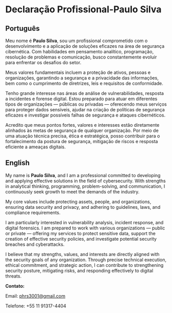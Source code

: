 <!DOCTYPE html>
<html lang="pt-br">
<head>
  <meta charset="UTF-8">
  <meta name="viewport" content="width=device-width, initial-scale=1.0">
 
  <h1>Declaração Profissional-Paulo Silva</h1>

  <div class="section">
    <h2>Português</h2>
    <p>
      Meu nome é <strong>Paulo Silva</strong>, sou um profissional comprometido com o desenvolvimento e a aplicação de soluções eficazes na área de segurança cibernética.
      Com habilidades em pensamento analítico, programação, resolução de problemas e comunicação, busco constantemente evoluir
      para enfrentar os desafios do setor.
    </p>
    <p>
      Meus valores fundamentais incluem a proteção de ativos, pessoas e organizações, garantindo a segurança e a privacidade das informações,
      bem como o cumprimento de diretrizes, leis e requisitos de conformidade.
    </p>
    <p>
      Tenho grande interesse nas áreas de análise de vulnerabilidades, resposta a incidentes e forense digital.
      Estou preparado para atuar em diferentes tipos de organizações — públicas ou privadas — oferecendo meus serviços para proteger dados sensíveis,
      ajudar na criação de políticas de segurança eficazes e investigar possíveis falhas de segurança e ataques cibernéticos.
    </p>
    <p>
      Acredito que meus pontos fortes, valores e interesses estão diretamente alinhados às metas de segurança de qualquer organização. 
      Por meio de uma atuação técnica precisa, ética e estratégica, posso contribuir para o fortalecimento da postura de segurança, 
      mitigação de riscos e resposta eficiente a ameaças digitais.
    </p>
  </div>

  <div class="section">
    <h2>English</h2>
    <p>
      My name is <strong>Paulo Silva</strong>, and I am a professional committed to developing and applying effective solutions in the field of cybersecurity.
      With strengths in analytical thinking, programming, problem-solving, and communication, I continuously seek growth
      to meet the demands of the industry.
    </p>
    <p>
      My core values include protecting assets, people, and organizations, ensuring data security and privacy,
      and adhering to guidelines, laws, and compliance requirements.
    </p>
    <p>
      I am particularly interested in vulnerability analysis, incident response, and digital forensics.
      I am prepared to work with various organizations — public or private — offering my services to protect sensitive data,
      support the creation of effective security policies, and investigate potential security breaches and cyberattacks.
    </p>
    <p>
      I believe that my strengths, values, and interests are directly aligned with the security goals of any organization. 
      Through precise technical execution, ethical commitment, and strategic action, I can contribute to strengthening 
      security posture, mitigating risks, and responding effectively to digital threats.
    </p>
  </div>

  <div class="contact">
    <p><strong>Contato:</strong></p>
    <p>Email: <a href="mailto:phrs3001@gmail.com">phrs3001@gmail.com</a></p>
    <p>Telefone: +55 11 91317-4404</p>
  </div>

</body>
</html>

